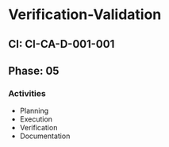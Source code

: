 # Verification-Validation

## CI: CI-CA-D-001-001
## Phase: 05

### Activities
- Planning
- Execution
- Verification
- Documentation
